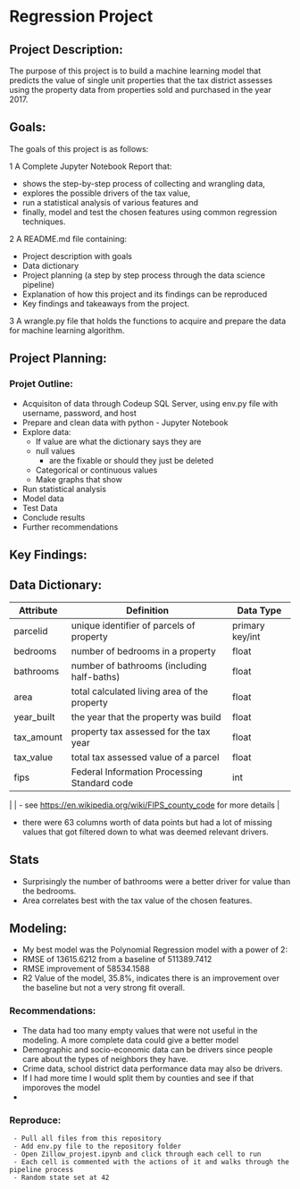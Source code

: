 # **Regression Project**

## Project Description:


The purpose of this project is to build a machine learning model that predicts the value of single unit properties that the tax district assesses using the property data from properties sold and purchased in the year 2017.

## Goals:
The goals of this project is as follows:

1  A Complete Jupyter Notebook Report that:
   - shows the step-by-step process of collecting and wrangling data, 
   - explores the possible drivers of the tax value, 
   - run a statistical analysis of various features and 
   - finally, model and test the chosen features using common regression techniques.
 
2  A README.md file containing:

  - Project description with goals
  - Data dictionary
  - Project planning (a step by step process through the data science pipeline)
  - Explanation of how this project and its findings can be reproduced
  - Key findings and takeaways from the project.
  
3  A wrangle.py file that holds the functions to acquire and prepare the data for machine learning algorithm.

## Project Planning:


### Projet Outline:

  - Acquisiton of data through Codeup SQL Server, using env.py file with username, password, and host
  - Prepare and clean data with python - Jupyter Notebook  
  - Explore data:
      - If value are what the dictionary says they are
      - null values
        - are the fixable or should they just be deleted
      - Categorical or continuous values
      - Make graphs that show
  - Run statistical analysis
  - Model data
  - Test Data
  - Conclude results
  - Further recommendations 
 
 ## Key Findings:
 
 ## Data Dictionary:
 
 | Attribute     | Definition                                                             | Data Type
 |---------------|------------------------------------------------------------------------|-----------------
 | parcelid      | unique identifier of parcels of property                               | primary key/int
 | bedrooms      | number of bedrooms in a property                                       | float
 | bathrooms     | number of bathrooms (including half-baths)                             | float
 | area          | total calculated living area of the property                           | float
 | year_built    | the year that the property was build                                   | float
 | tax_amount    | property tax assessed for the tax year                                 | float
 | tax_value     | total tax assessed value of a parcel                                   | float
 | fips          | Federal Information Processing Standard code                           | int
 | 
                 | - see https://en.wikipedia.org/wiki/FIPS_county_code for more details  |
                 
 - there were 63 columns worth of data points but had a lot of missing values that got filtered down to what was deemed relevant drivers.

## Stats

   - Surprisingly the number of bathrooms were a better driver for value than the bedrooms.
   - Area correlates best with the tax value of the chosen features.
   
## Modeling:

   - My best model was the Polynomial Regression model with a power of 2:
   - RMSE of 13615.6212 from a baseline of 511389.7412
   - RMSE improvement of 58534.1588
   - R2 Value of the model, 35.8%, indicates there is an improvement over the baseline but not a very strong fit overall.
   
### Recommendations:

   - The data had too many empty values that were not useful in the modeling. A more complete data could give a better model
   - Demographic and socio-economic data can be drivers since people care about the types of neighbors they have.
   - Crime data, school district data performance data may also be drivers.
   - If I had more time I would split them by counties and see if that imporoves the model
   - 
### Reproduce:
     - Pull all files from this repository
     - Add env.py file to the repository folder
     - Open Zillow_projest.ipynb and click through each cell to run
     - Each cell is commented with the actions of it and walks through the pipeline process
     - Random state set at 42

